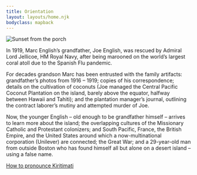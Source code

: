 ```yaml
---
title: Orientation
layout: layouts/home.njk
bodyclass: mapback
---
```

![Sunset from the porch](assets/sunset.jpg)

In 1919, Marc English’s grandfather, Joe English, was rescued by Admiral Lord Jellicoe, HM Royal Navy, after being marooned on the world’s largest coral atoll due to the Spanish Flu pandemic.

For decades grandson Marc has been entrusted with the family artifacts: grandfather’s photos from 1916 – 1919; copies of his correspondence; details on the cultivation of coconuts (Joe managed the Central Pacific Coconut Plantation on the island, barely above the equator, halfway between Hawaii and Tahiti); and the plantation manager’s journal, outlining the contract laborer’s mutiny and attempted murder of Joe.

Now, the younger English – old enough to be grandfather himself – arrives to learn more about the island; the overlapping cultures of the Missionary Catholic and Protestant colonizers; and South Pacific, France, the British Empire, and the United States around which a now-multinational corporation (Unilever) are connected; the Great War; and a 29-year-old man from outside Boston who has found himself all but alone on a desert island – using a false name.


[How to pronounce Kiritimati](https://www.youtube.com/watch?v=5Pdg1_izeaA)

